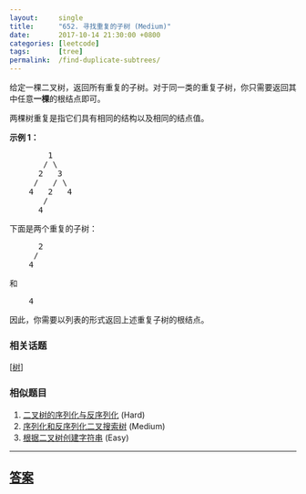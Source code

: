 ```yaml
---
layout:     single
title:      "652. 寻找重复的子树 (Medium)"
date:       2017-10-14 21:30:00 +0800
categories: [leetcode]
tags:       [tree]
permalink:  /find-duplicate-subtrees/
---
```


<p>给定一棵二叉树，返回所有重复的子树。对于同一类的重复子树，你只需要返回其中任意<strong>一棵</strong>的根结点即可。</p>

<p>两棵树重复是指它们具有相同的结构以及相同的结点值。</p>

<p><strong>示例 1：</strong></p>

<pre>        1
       / \
      2   3
     /   / \
    4   2   4
       /
      4
</pre>

<p>下面是两个重复的子树：</p>

<pre>      2
     /
    4
</pre>

<p>和</p>

<pre>    4
</pre>

<p>因此，你需要以列表的形式返回上述重复子树的根结点。</p>

### 相关话题
  [[树](https://github.com/openset/leetcode/tree/master/tag/tree/README.md)]

### 相似题目
  1. [二叉树的序列化与反序列化](/serialize-and-deserialize-binary-tree) (Hard)
  1. [序列化和反序列化二叉搜索树](/serialize-and-deserialize-bst) (Medium)
  1. [根据二叉树创建字符串](/construct-string-from-binary-tree) (Easy)

---

## [答案](https://github.com/openset/leetcode/tree/master/problems/find-duplicate-subtrees)
